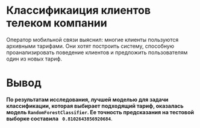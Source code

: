 # Классификаиция клиентов телеком компании

Оператор мобильной связи выяснил: многие клиенты пользуются архивными тарифами. Они хотят построить систему, способную проанализировать поведение клиентов и предложить пользователям один из новых тариф.


# Вывод 
**По результатам исследования, лучшей моделью для задачи классификации, которая выбирает подходящий тариф, оказалась модель `RandomForestClassifier`. Ее точность предсказания на тестовой выборке составила ` 0.8102643856920684`**.  

